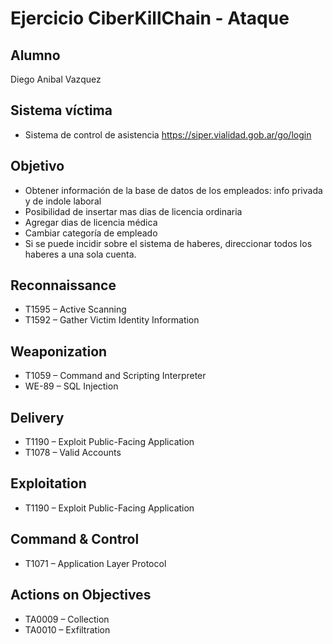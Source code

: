 # Ejercicio CiberKillChain - Ataque

## Alumno  
Diego Anibal Vazquez  

## Sistema víctima
- Sistema de control de asistencia https://siper.vialidad.gob.ar/go/login 

## Objetivo
- Obtener información de la base de datos de los empleados: info privada y de indole laboral
- Posibilidad de insertar mas dias de licencia ordinaria
- Agregar dias de licencia médica
- Cambiar categoría de empleado
- Si se puede incidir sobre el sistema de haberes, direccionar todos los haberes a una sola cuenta.
  

## Reconnaissance

- T1595 – Active Scanning
- T1592 – Gather Victim Identity Information

## Weaponization
- T1059 – Command and Scripting Interpreter
- WE-89 – SQL Injection


## Delivery
- T1190 – Exploit Public-Facing Application
- T1078 – Valid Accounts

## Exploitation
- T1190 – Exploit Public-Facing Application

## Command & Control
- T1071 – Application Layer Protocol
## Actions on Objectives
- TA0009 – Collection
- TA0010 – Exfiltration


